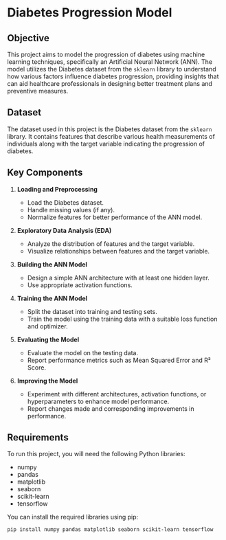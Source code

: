# Diabetes Progression Model

## Objective
This project aims to model the progression of diabetes using machine learning techniques, specifically an Artificial Neural Network (ANN). The model utilizes the Diabetes dataset from the `sklearn` library to understand how various factors influence diabetes progression, providing insights that can aid healthcare professionals in designing better treatment plans and preventive measures.

## Dataset
The dataset used in this project is the Diabetes dataset from the `sklearn` library. It contains features that describe various health measurements of individuals along with the target variable indicating the progression of diabetes.

## Key Components

1. **Loading and Preprocessing**
    - Load the Diabetes dataset.
    - Handle missing values (if any).
    - Normalize features for better performance of the ANN model.

2. **Exploratory Data Analysis (EDA)**
    - Analyze the distribution of features and the target variable.
    - Visualize relationships between features and the target variable.

3. **Building the ANN Model**
    - Design a simple ANN architecture with at least one hidden layer.
    - Use appropriate activation functions.

4. **Training the ANN Model**
    - Split the dataset into training and testing sets.
    - Train the model using the training data with a suitable loss function and optimizer.

5. **Evaluating the Model**
    - Evaluate the model on the testing data.
    - Report performance metrics such as Mean Squared Error and R² Score.

6. **Improving the Model**
    - Experiment with different architectures, activation functions, or hyperparameters to enhance model performance.
    - Report changes made and corresponding improvements in performance.

## Requirements
To run this project, you will need the following Python libraries:

- numpy
- pandas
- matplotlib
- seaborn
- scikit-learn
- tensorflow

You can install the required libraries using pip:

```bash
pip install numpy pandas matplotlib seaborn scikit-learn tensorflow
